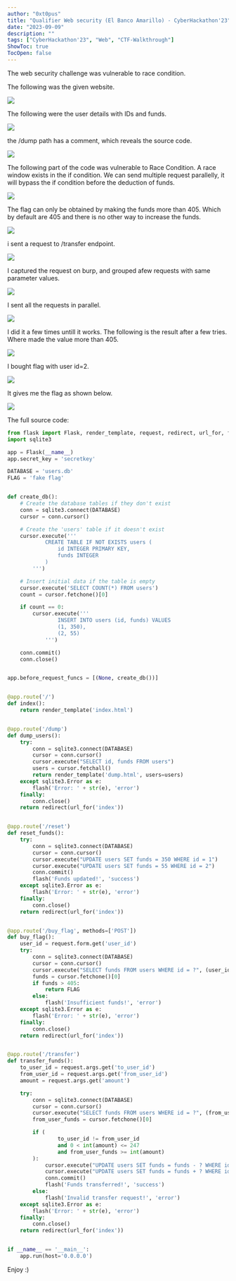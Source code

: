 ```yaml
---
author: "0xt0pus"
title: "Qualifier Web security (El Banco Amarillo) - CyberHackathon'23"
date: "2023-09-09"
description: ""
tags: ["CyberHackathon'23", "Web", "CTF-Walkthrough"]
ShowToc: true
TocOpen: false
---
```



The web security challenge was vulnerable to race condition.

The following was the given website.

![](/writeups/Amarillo-CTF/1.png)

The following were the user details with IDs and funds.

![](/writeups/Amarillo-CTF/2.png)


the /dump path has a comment, which reveals the source code.

![](/writeups/Amarillo-CTF/3.png)

The following part of the code was vulnerable to Race Condition. A race window exists in the if condition. We can send multiple request parallelly, it will bypass the if condition before the deduction of funds.

![](/writeups/Amarillo-CTF/4.png)

The flag can only be obtained by making the funds more than 405. Which by default are 405 and there is no other way to increase the funds.

![](/writeups/Amarillo-CTF/5.png)

i sent a request to /transfer endpoint.

![](/writeups/Amarillo-CTF/6.png)

I captured the request on burp, and grouped afew requests with same parameter values.

![](/writeups/Amarillo-CTF/7.png)

I sent all the requests in parallel.

![](/writeups/Amarillo-CTF/8.png)

I did it a few times untill it works. The following is the result after a few tries. Where made the value more than 405.

![](/writeups/Amarillo-CTF/9.png)

I bought flag with user id=2.

![](/writeups/Amarillo-CTF/10.png)

It gives me the flag as shown below.

![](/writeups/Amarillo-CTF/11.png)

The full source code:


```python
from flask import Flask, render_template, request, redirect, url_for, flash
import sqlite3

app = Flask(__name__)
app.secret_key = 'secretkey'

DATABASE = 'users.db'
FLAG = 'fake flag'


def create_db():
    # Create the database tables if they don't exist
    conn = sqlite3.connect(DATABASE)
    cursor = conn.cursor()

    # Create the 'users' table if it doesn't exist
    cursor.execute('''
            CREATE TABLE IF NOT EXISTS users (
                id INTEGER PRIMARY KEY,
                funds INTEGER
            )
        ''')

    # Insert initial data if the table is empty
    cursor.execute('SELECT COUNT(*) FROM users')
    count = cursor.fetchone()[0]

    if count == 0:
        cursor.execute('''
                INSERT INTO users (id, funds) VALUES
                (1, 350),
                (2, 55)
            ''')

    conn.commit()
    conn.close()


app.before_request_funcs = [(None, create_db())]


@app.route('/')
def index():
    return render_template('index.html')


@app.route('/dump')
def dump_users():
    try:
        conn = sqlite3.connect(DATABASE)
        cursor = conn.cursor()
        cursor.execute("SELECT id, funds FROM users")
        users = cursor.fetchall()
        return render_template('dump.html', users=users)
    except sqlite3.Error as e:
        flash('Error: ' + str(e), 'error')
    finally:
        conn.close()
    return redirect(url_for('index'))


@app.route('/reset')
def reset_funds():
    try:
        conn = sqlite3.connect(DATABASE)
        cursor = conn.cursor()
        cursor.execute("UPDATE users SET funds = 350 WHERE id = 1")
        cursor.execute("UPDATE users SET funds = 55 WHERE id = 2")
        conn.commit()
        flash('Funds updated!', 'success')
    except sqlite3.Error as e:
        flash('Error: ' + str(e), 'error')
    finally:
        conn.close()
    return redirect(url_for('index'))


@app.route('/buy_flag', methods=['POST'])
def buy_flag():
    user_id = request.form.get('user_id')
    try:
        conn = sqlite3.connect(DATABASE)
        cursor = conn.cursor()
        cursor.execute("SELECT funds FROM users WHERE id = ?", (user_id,))
        funds = cursor.fetchone()[0]
        if funds > 405:
            return FLAG
        else:
            flash('Insufficient funds!', 'error')
    except sqlite3.Error as e:
        flash('Error: ' + str(e), 'error')
    finally:
        conn.close()
    return redirect(url_for('index'))


@app.route('/transfer')
def transfer_funds():
    to_user_id = request.args.get('to_user_id')
    from_user_id = request.args.get('from_user_id')
    amount = request.args.get('amount')

    try:
        conn = sqlite3.connect(DATABASE)
        cursor = conn.cursor()
        cursor.execute("SELECT funds FROM users WHERE id = ?", (from_user_id,))
        from_user_funds = cursor.fetchone()[0]

        if (
                to_user_id != from_user_id
                and 0 < int(amount) <= 247
                and from_user_funds >= int(amount)
        ):
            cursor.execute("UPDATE users SET funds = funds - ? WHERE id = ?", (amount, from_user_id))
            cursor.execute("UPDATE users SET funds = funds + ? WHERE id = ?", (amount, to_user_id))
            conn.commit()
            flash('Funds transferred!', 'success')
        else:
            flash('Invalid transfer request!', 'error')
    except sqlite3.Error as e:
        flash('Error: ' + str(e), 'error')
    finally:
        conn.close()
    return redirect(url_for('index'))


if __name__ == '__main__':
    app.run(host='0.0.0.0')
```

Enjoy :)

